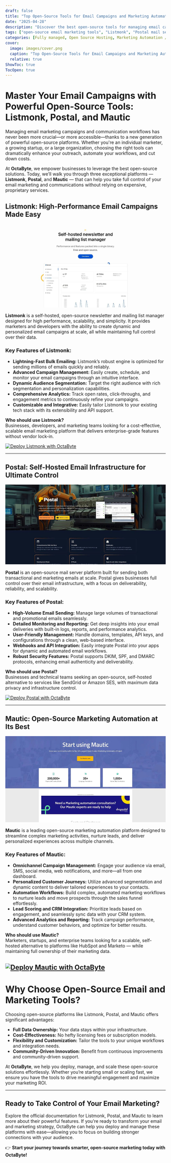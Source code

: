 ```yaml
---
draft: false
title: "Top Open-Source Tools for Email Campaigns and Marketing Automation: Listmonk, Postal, and Mautic"
date: "2025-04-28"
description: "Discover the best open-source tools for managing email campaigns, marketing automation, and bulk email delivery. Learn how Listmonk, Postal, and Mautic can streamline your outreach and boost customer engagement."
tags: ["open-source email marketing tools", "Listmonk", "Postal mail server", "Mautic marketing automation", "self-hosted email server", "bulk email sending", "marketing automation platforms", "open-source marketing solutions", "OctaByte email solutions"]
categories: [Fully managed, Open Source Hosting, Marketing Automation / Email Solutions, Listmonk, Postal, Mautic]
cover:
  image: images/cover.png
  caption: "Top Open-Source Tools for Email Campaigns and Marketing Automation: Listmonk, Postal, and Mautic"
  relative: true
ShowToc: true
TocOpen: true
---
```


# Master Your Email Campaigns with Powerful Open-Source Tools: Listmonk, Postal, and Mautic

Managing email marketing campaigns and communication workflows has never been more crucial—or more accessible—thanks to a new generation of powerful open-source platforms. Whether you're an individual marketer, a growing startup, or a large organization, choosing the right tools can dramatically enhance your outreach, automate your workflows, and cut down costs.

At **OctaByte**, we empower businesses to leverage the best open-source solutions. Today, we’ll walk you through three exceptional platforms — **Listmonk**, **Postal**, and **Mautic** — that can help you take full control of your email marketing and communications without relying on expensive, proprietary services.

## Listmonk: High-Performance Email Campaigns Made Easy

![Listmonk](images/listmonk.jpeg)

**Listmonk** is a self-hosted, open-source newsletter and mailing list manager designed for high performance, scalability, and simplicity. It provides marketers and developers with the ability to create dynamic and personalized email campaigns at scale, all while maintaining full control over their data.

### Key Features of Listmonk:
- **Lightning-Fast Bulk Emailing:** Listmonk’s robust engine is optimized for sending millions of emails quickly and reliably.
- **Advanced Campaign Management:** Easily create, schedule, and monitor your email campaigns through an intuitive interface.
- **Dynamic Audience Segmentation:** Target the right audience with rich segmentation and personalization capabilities.
- **Comprehensive Analytics:** Track open rates, click-throughs, and engagement metrics to continuously refine your campaigns.
- **Customizable and Integrative:** Easily tailor Listmonk to your existing tech stack with its extensibility and API support.

**Who should use Listmonk?**  
Businesses, developers, and marketing teams looking for a cost-effective, scalable email marketing platform that delivers enterprise-grade features without vendor lock-in.

[![Deploy Listmonk with OctaByte](/images/deploy-on-octabyte.png)](https://octabyte.io/fully-managed-open-source-services/applications/email-marketing/listmonk)

---

## Postal: Self-Hosted Email Infrastructure for Ultimate Control

![Postal](images/postal.jpeg)

**Postal** is an open-source mail server platform built for sending both transactional and marketing emails at scale. Postal gives businesses full control over their email infrastructure, with a focus on deliverability, reliability, and scalability.

### Key Features of Postal:
- **High-Volume Email Sending:** Manage large volumes of transactional and promotional emails seamlessly.
- **Detailed Monitoring and Reporting:** Get deep insights into your email deliveries with built-in logs, reports, and performance analytics.
- **User-Friendly Management:** Handle domains, templates, API keys, and configurations through a clean, web-based interface.
- **Webhooks and API Integration:** Easily integrate Postal into your apps for dynamic and automated email workflows.
- **Robust Security Features:** Postal supports DKIM, SPF, and DMARC protocols, enhancing email authenticity and deliverability.

**Who should use Postal?**  
Businesses and technical teams seeking an open-source, self-hosted alternative to services like SendGrid or Amazon SES, with maximum data privacy and infrastructure control.

[![Deploy Postal with OctaByte](/images/deploy-on-octabyte.png)](https://octabyte.io/fully-managed-open-source-services/hosting-and-infrastructure/email/postal)

---

## Mautic: Open-Source Marketing Automation at Its Best

![Mautic](images/mautic.jpeg)

**Mautic** is a leading open-source marketing automation platform designed to streamline complex marketing activities, nurture leads, and deliver personalized experiences across multiple channels.

### Key Features of Mautic:
- **Omnichannel Campaign Management:** Engage your audience via email, SMS, social media, web notifications, and more—all from one dashboard.
- **Personalized Customer Journeys:** Utilize advanced segmentation and dynamic content to deliver tailored experiences to your contacts.
- **Automation Workflows:** Build complex, automated marketing workflows to nurture leads and move prospects through the sales funnel effortlessly.
- **Lead Scoring and CRM Integration:** Prioritize leads based on engagement, and seamlessly sync data with your CRM system.
- **Advanced Analytics and Reporting:** Track campaign performance, understand customer behaviors, and optimize for better results.

**Who should use Mautic?**  
Marketers, startups, and enterprise teams looking for a scalable, self-hosted alternative to platforms like HubSpot and Marketo — while maintaining full ownership of their marketing data.

[![Deploy Mautic with OctaByte](/images/deploy-on-octabyte.png)](https://octabyte.io/fully-managed-open-source-services/applications/email-marketing/mautic)
---

# Why Choose Open-Source Email and Marketing Tools?

Choosing open-source platforms like Listmonk, Postal, and Mautic offers significant advantages:
- **Full Data Ownership:** Your data stays within your infrastructure.
- **Cost-Effectiveness:** No hefty licensing fees or subscription models.
- **Flexibility and Customization:** Tailor the tools to your unique workflows and integration needs.
- **Community-Driven Innovation:** Benefit from continuous improvements and community-driven support.

At **OctaByte**, we help you deploy, manage, and scale these open-source solutions effortlessly. Whether you’re starting small or scaling fast, we ensure you have the tools to drive meaningful engagement and maximize your marketing ROI.

---

## Ready to Take Control of Your Email Marketing?

Explore the official documentation for Listmonk, Postal, and Mautic to learn more about their powerful features. If you're ready to transform your email and marketing strategy, OctaByte can help you deploy and manage these platforms with ease—allowing you to focus on building stronger connections with your audience.

👉 **Start your journey towards smarter, open-source marketing today with OctaByte!**
